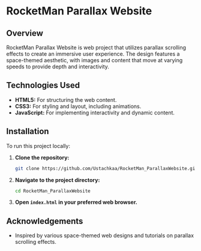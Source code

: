 # RocketMan Parallax Website

## Overview

RocketMan Parallax Website is web project that utilizes parallax scrolling effects to create an immersive user experience. The design features a space-themed aesthetic, with images and content that move at varying speeds to provide depth and interactivity.

## Technologies Used

- **HTML5:** For structuring the web content.
- **CSS3:** For styling and layout, including animations.
- **JavaScript:** For implementing interactivity and dynamic content.

## Installation

To run this project locally:

1. **Clone the repository:**

   ```bash
   git clone https://github.com/Ustachkaa/RocketMan_ParallaxWebsite.git
   ```

2. **Navigate to the project directory:**

   ```bash
   cd RocketMan_ParallaxWebsite
   ```

3. **Open `index.html` in your preferred web browser.**


## Acknowledgements

- Inspired by various space-themed web designs and tutorials on parallax scrolling effects.
